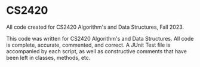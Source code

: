 # CS2420
All code created for CS2420 Algorithm's and Data Structures, Fall 2023.

This code was  written for CS2420 Algorithm's and Data Structures. All code is complete, accurate, commented, and correct. 
A JUnit Test file is accompanied by each script, as well as constructive comments that have been left in classes, methods, etc. 
